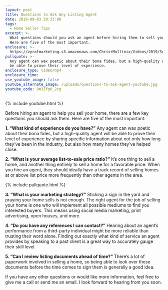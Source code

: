 ```yaml
---
layout: post
title: Questions to Ask Any Listing Agent
date: 2019-09-03 20:33:00
tags:
  - Home Seller Tips
excerpt: >-
  What questions should you ask an agent before hiring them to sell your home?
  Here are five of the most important.
enclosure: >-
  https://vyralmarketing.s3.amazonaws.com/Chris+Mullinix/Videos/2019/September/Questions+to+Ask+Any+Listing+Agent.mp4
pullquote: >-
  Any agent can wax poetic about their bona fides, but a high-quality agent will
  be able to prove their level of experience.
enclosure_type: video/mp4
enclosure_time:
use_youtube_image: false
youtube_alternate_image: /uploads/questions-to-ask-agent-youtube.jpg
youtube_code: 8W3ZfgO_2cg
---
```


{% include youtube.html %}

Before hiring an agent to help you sell your home, there are a few key questions you should ask them. Here are five of the most important:&nbsp;

**1\. “What kind of experience do you have?”** Any agent can wax poetic about their bona fides, but a high-quality agent will be able to prove their level of experience by sharing specific information about not only how long they’ve been in the industry, but also how many homes they’ve helped close.&nbsp;

**2\. “What is your average list-to-sale price ratio?”** It’s one thing to sell a home, and another thing entirely to sell a home for a favorable price. When you hire an agent, they should ideally have a track record of selling homes at or above list price more frequently than other agents in the area.&nbsp;

{% include pullquote.html %}

**3\. “What is your marketing strategy?”** Sticking a sign in the yard and praying your home sells is not enough. The right agent for the job of selling your home is one who will implement all possible mediums to find you interested buyers. This means using social media marketing, print advertising, open houses, and more.&nbsp;

**4\. “Do you have any references I can contact?”** Hearing about an agent’s performance from a third-party individual might be more reliable than trusting their word alone. Finding out exactly what kind of service an agent provides by speaking to a past client is a great way to accurately gauge their skill level.

**5\. “Can I review listing documents ahead of time?”** There’s a lot of paperwork involved in selling a home, so being able to look over these documents before the time comes to sign them is generally a good idea.

If you have any other questions or would like more information, feel free to give me a call or send me an email. I look forward to hearing from you soon.